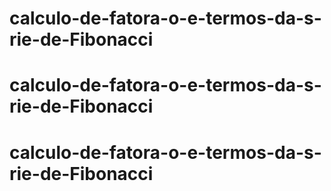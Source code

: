 # calculo-de-fatora-o-e-termos-da-s-rie-de-Fibonacci
# calculo-de-fatora-o-e-termos-da-s-rie-de-Fibonacci
# calculo-de-fatora-o-e-termos-da-s-rie-de-Fibonacci
